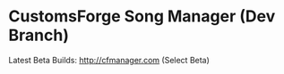CustomsForge Song Manager (Dev Branch)
===============
Latest Beta Builds: http://cfmanager.com (Select Beta)
